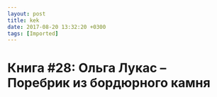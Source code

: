 ```yaml
---
layout: post
title: kek
date: 2017-08-20 13:32:20 +0300
tags: [Imported]
---
```

# Книга #28: Ольга Лукас – Поребрик из бордюрного камня

